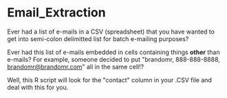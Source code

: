Email_Extraction
================

Ever had a list of e-mails in a CSV (spreadsheet) that you have wanted to get into semi-colon delimitted list for batch e-mailing purposes?

Ever had this list of e-mails embedded in cells containing things **other** than e-mails? For example, someone decided to put "brandomr, 888-888-8888, brandomr@brandomr.com" all in the same cell!?

Well, this R script will look for the "contact" column in your .CSV file and deal with this for you.
